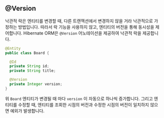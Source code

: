 ## @Version
낙관적 락은 엔티티를 변경할 때, 다른 트랜잭션에서 변경하지 않을 거라 낙관적으로 가정하는 방법입니다.
따라서 락 기능을 사용하지 않고, 엔티티의 버전을 통해 동시성을 제어합니다.
Hibernate ORM은 ```@Version``` 어노테이션을 제공하여 낙관적 락을 제공합니다.

```java
@Entity
public class Board {

  @Id
  private String id;
  private String title;

  @Version
  private Integer version;
}
```
위 ```Board``` 엔티티가 변경될 때 마다 ```version``` 이 자동으로 하나씩 증가합니다. 그리고 엔티티를 수정할 때, 엔티티를 조회한 시점의 버전과 수정한 시점의 버전이 일치하지 않으면 예외가 발생합니다.
